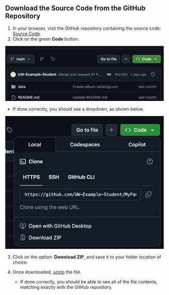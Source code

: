 <!-- _sidebar.md -->

## Download the Source Code from the GitHub Repository

1) In your browser, visit the GitHub repository containing the source code: [Source Code](https://github.com/UW-Example-Student/MyFavoriteAlbums).
2) Click on the green **Code** button.
   
  ![Source 1](396_1.png)


   - If done correctly, you should see a dropdown, as shown below.

   ![Source 2](image.png)

3) Click on the option: **Download ZIP**, and save it to your folder location of choice.

4) Once downloaded, [unzip](https://support.microsoft.com/en-us/windows/zip-and-unzip-files-8d28fa72-f2f9-712f-67df-f80cf89fd4e5) the file.
   - If done correctly, you should be able to see all of the file contents, matching exactly with the GitHub repository.
